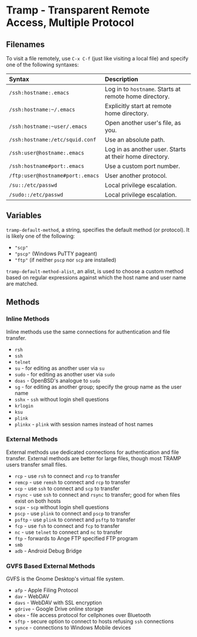 # Tramp - Transparent Remote Access, Multiple Protocol

## Filenames

To visit a file remotely, use `C-x C-f` (just like visiting a local
file) and specify one of the following syntaxes:

| Syntax | Description |
|:---|:---|
| `/ssh:hostname:.emacs`           | Log in to `hostname`.  Starts at remote home directory. |
| `/ssh:hostname:~/.emacs`         | Explicitly start at remote home directory. |
| `/ssh:hostname:~user/.emacs`     | Open another user's file, as you. |
| `/ssh:hostname:/etc/squid.conf`  | Use an absolute path.       |
| `/ssh:user@hostname:.emacs`      | Log in as another user.  Starts at their home directory. |
| `/ssh:hostname#port:.emacs`      | Use a custom port number.   |
| `/ftp:user@hostname#port:.emacs`      | User another protocol.      |
| `/su::/etc/passwd`               | Local privilege escalation. |
| `/sudo::/etc/passwd`             | Local privilege escalation.

## Variables

`tramp-default-method`, a string, specifies the default method (or
protocol).  It is likely one of the following:

-   `"scp"`
-   `"pscp"` (Windows PuTTY pageant)
-   `"ftp"` (if neither `pscp` nor `scp` are installed)

`tramp-default-method-alist`, an alist, is used to choose a custom
method based on regular expressions against which the host name and
user name are matched.

## Methods

### Inline Methods

Inline methods use the same connections for authentication and file
transfer.

-   `rsh`
-   `ssh`
-   `telnet`
-   `su` - for editing as another user via `su`
-   `sudo` - for editing as another user via `sudo`
-   `doas` - OpenBSD's analogue to `sudo`
-   `sg` - for editing as another group; specify the group name as the
    user name
-   `sshx` - `ssh` without login shell questions
-   `krlogin`
-   `ksu`
-   `plink`
-   `plinkx` - `plink` with session names instead of host names

### External Methods

External methods use dedicated connections for authentication and file
transfer.  External methods are better for large files, though most
TRAMP users transfer small files.

-   `rcp` - use `rsh` to connect and `rcp` to transfer
-   `remcp` - use `remsh` to connect and `rcp` to transfer
-   `scp` - use `ssh` to connect and `scp` to transfer
-   `rsync` - use `ssh` to connect and `rsync` to transfer; good for
    when files exist on both hosts
-   `scpx` - `scp` without login shell questions
-   `pscp` - use `plink` to connect and `pscp` to transfer
-   `psftp` - use `plink` to connect and `psftp` to transfer
-   `fcp` - use `fsh` to connect and `fcp` to transfer
-   `nc` - use `telnet` to connect and `nc` to transfer
-   `ftp` - forwards to Ange FTP specified FTP program
-   `smb`
-   `adb` - Android Debug Bridge

### GVFS Based External Methods

GVFS is the Gnome Desktop's virtual file system.

-   `afp` - Apple Filing Protocol
-   `dav` - WebDAV
-   `davs` - WebDAV with SSL encryption
-   `gdrive` - Google Drive online storage
-   `obex` - file access protocol for cellphones over Bluetooth
-   `sftp` - secure option to connect to hosts refusing `ssh` connections
-   `synce` - connections to Windows Mobile devices
